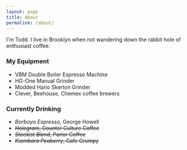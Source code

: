 ```yaml
---
layout: page
title: About
permalink: /about/
---
```


I'm Todd. I live in Brooklyn when not wandering down the rabbit hole of enthusiast coffee.

### My Equipment

* VBM Double Boiler Espresso Machine
* HG-One Manual Grinder
* Modded Hario Skerton Grinder
* Clever, Beehouse, Chemex coffee brewers

### Currently Drinking
* *Borboya Espresso*, George Howell
* <del>*Hologram*, Counter Culture Coffee</del>
* <del>*Stockist Blend*, Parlor Coffee</del>
* <del>*Kiambara Peaberry*, Cafe Grumpy</del>
